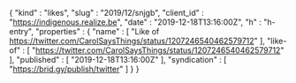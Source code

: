 {
  "kind" : "likes",
  "slug" : "2019/12/snjgb",
  "client_id" : "https://indigenous.realize.be",
  "date" : "2019-12-18T13:16:00Z",
  "h" : "h-entry",
  "properties" : {
    "name" : [ "Like of https://twitter.com/CarolSaysThings/status/1207246540462579712" ],
    "like-of" : [ "https://twitter.com/CarolSaysThings/status/1207246540462579712" ],
    "published" : [ "2019-12-18T13:16:00Z" ],
    "syndication" : [ "https://brid.gy/publish/twitter" ]
  }
}
